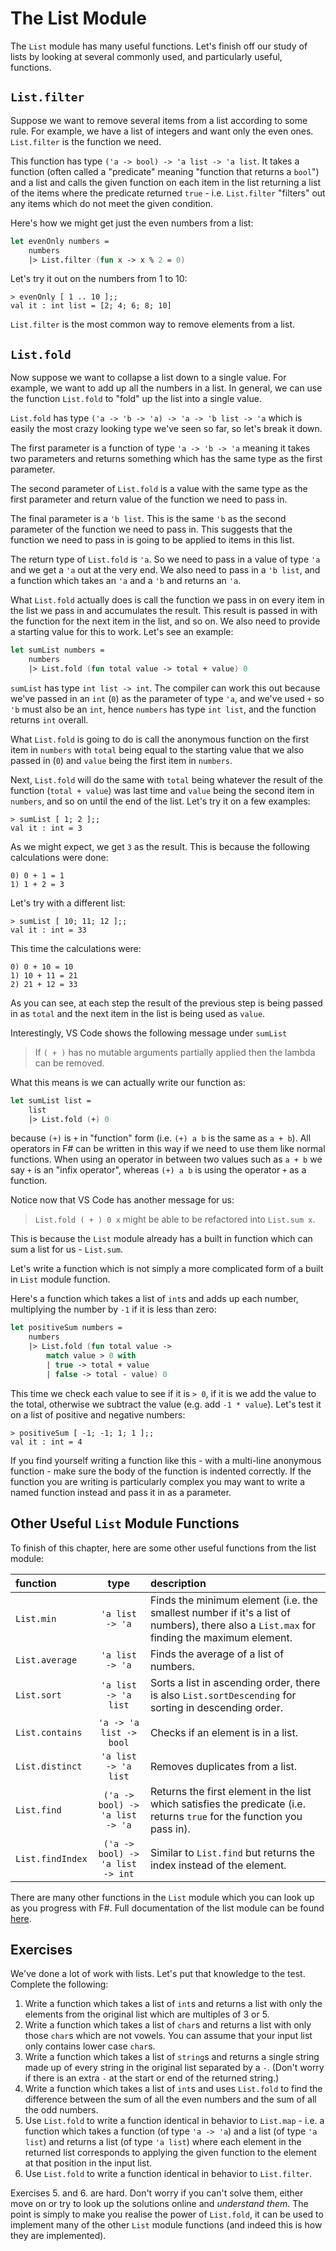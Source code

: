 # The List Module

The `List` module has many useful functions. Let's finish off our study of lists by looking at several commonly used, and particularly useful, functions.

## `List.filter`

Suppose we want to remove several items from a list according to some rule. For example, we have a list of integers and want only the even ones. `List.filter` is the function we need. 

This function has type `('a -> bool) -> 'a list -> 'a list`. It takes a function (often called a "predicate" meaning "function that returns a `bool`") and a list and calls the given function on each item in the list returning a list of the items where the predicate returned `true` - i.e. `List.filter` "filters" out any items which do not meet the given condition.

Here's how we might get just the even numbers from a list:

```fsharp
let evenOnly numbers =
    numbers
    |> List.filter (fun x -> x % 2 = 0)
```

Let's try it out on the numbers from 1 to 10:

``` {highlight: [2]}
> evenOnly [ 1 .. 10 ];;
val it : int list = [2; 4; 6; 8; 10]
```

`List.filter` is the most common way to remove elements from a list.

## `List.fold`

Now suppose we want to collapse a list down to a single value. For example, we want to add up all the numbers in a list. In general, we can use the function `List.fold` to "fold" up the list into a single value.

`List.fold` has type `('a -> 'b -> 'a) -> 'a -> 'b list -> 'a` which is easily the most crazy looking type we've seen so far, so let's break it down.

The first parameter is a function of type `'a -> 'b -> 'a` meaning it takes two parameters and returns something which has the same type as the first parameter.

The second parameter of `List.fold` is a value with the same type as the first parameter and return value of the function we need to pass in.

The final parameter is a `'b list`. This is the same `'b` as the second parameter of the function we need to pass in. This suggests that the function we need to pass in is going to be applied to items in this list.

The return type of `List.fold` is `'a`. So we need to pass in a value of type `'a` and we get a `'a` out at the very end. We also need to pass in a `'b list`, and a function which takes an `'a` and a `'b` and returns an `'a`.

What `List.fold` actually does is call the function we pass in on every item in the list we pass in and accumulates the result. This result is passed in with the function for the next item in the list, and so on. We also need to provide a starting value for this to work. Let's see an example:

```fsharp
let sumList numbers =
    numbers
    |> List.fold (fun total value -> total + value) 0
```

`sumList` has type `int list -> int`. The compiler can work this out because we've passed in an `int` (`0`) as the parameter of type `'a`, and we've used `+` so `'b` must also be an `int`, hence `numbers` has type `int list`, and the function returns `int` overall.

What `List.fold` is going to do is call the anonymous function on the first item in `numbers` with `total` being equal to the starting value that we also passed in (`0`) and `value` being the first item in `numbers`.

Next, `List.fold` will do the same with `total` being whatever the result of the function (`total + value`) was last time and `value` being the second item in `numbers`, and so on until the end of the list. Let's try it on a few examples:

``` {highlight: [2]}
> sumList [ 1; 2 ];;
val it : int = 3
```

As we might expect, we get `3` as the result. This is because the following calculations were done:

```
0) 0 + 1 = 1
1) 1 + 2 = 3
```

Let's try with a different list:

``` {highlight: [2]}
> sumList [ 10; 11; 12 ];;
val it : int = 33
```

This time the calculations were:

```
0) 0 + 10 = 10
1) 10 + 11 = 21
2) 21 + 12 = 33
```

As you can see, at each step the result of the previous step is being passed in as `total` and the next item in the list is being used as `value`.

Interestingly, VS Code shows the following message under `sumList`

> If `( + )` has no mutable arguments partially applied then the lambda can be removed.

What this means is we can actually write our function as:

```fsharp
let sumList list =
    list
    |> List.fold (+) 0
```

because `(+)` is `+` in "function" form (i.e. `(+) a b` is the same as `a + b`). All operators in F# can be written in this way if we need to use them like normal functions. When using an operator in between two values such as `a + b` we say `+` is an "infix operator", whereas `(+) a b` is using the operator `+` as a function.

Notice now that VS Code has another message for us:

> `List.fold ( + ) 0 x` might be able to be refactored into `List.sum x`.

This is because the `List` module already has a built in function which can sum a list for us - `List.sum`.

Let's write a function which is not simply a more complicated form of a built in `List` module function.

Here's a function which takes a list of `int`s and adds up each number, multiplying the number by `-1` if it is less than zero:

```fsharp
let positiveSum numbers =
    numbers
    |> List.fold (fun total value ->
        match value > 0 with
        | true -> total + value
        | false -> total - value) 0
```

This time we check each value to see if it is `> 0`, if it is we add the value to the total, otherwise we subtract the value (e.g. add `-1 * value`). Let's test it on a list of positive and negative numbers:

``` {highlight: [2]}
> positiveSum [ -1; -1; 1; 1 ];;
val it : int = 4
```

If you find yourself writing a function like this - with a multi-line anonymous function - make sure the body of the function is indented correctly. If the function you are writing is particularly complex you may want to write a named function instead and pass it in as a parameter.

## Other Useful `List` Module Functions

To finish of this chapter, here are some other useful functions from the list module:

| function         |               type               | description                                                                                                                              |
| :--------------- | :------------------------------: | :--------------------------------------------------------------------------------------------------------------------------------------- |
| `List.min`       |         `'a list -> 'a`          | Finds the minimum element (i.e. the smallest number if it's a list of numbers), there also a `List.max` for finding the maximum element. |
| `List.average`   |         `'a list -> 'a`          | Finds the average of a list of numbers.                                                                                                  |
| `List.sort`      |       `'a list -> 'a list`       | Sorts a list in ascending order, there is also `List.sortDescending` for sorting in descending order.                                    |
| `List.contains`  |     `'a -> 'a list -> bool`      | Checks if an element is in a list.                                                                                                       |
| `List.distinct`  |       `'a list -> 'a list`       | Removes duplicates from a list.                                                                                                          |
| `List.find`      | `('a -> bool) -> 'a list -> 'a`  | Returns the first element in the list which satisfies the predicate (i.e. returns `true` for the function you pass in).                  |
| `List.findIndex` | `('a -> bool) -> 'a list -> int` | Similar to `List.find` but returns the index instead of the element.                                                                     |

There are many other functions in the `List` module which you can look up as you progress with F#. Full documentation of the list module can be found [here](https://msdn.microsoft.com/en-gb/visualfsharpdocs/conceptual/collections.list-module-%5bfsharp%5d).

## Exercises

We've done a lot of work with lists. Let's put that knowledge to the test. Complete the following:

1. Write a function which takes a list of `int`s and returns a list with only the elements from the original list which are multiples of 3 or 5.
2. Write a function which takes a list of `char`s and returns a list with only those `char`s which are not vowels. You can assume that your input list only contains lower case `char`s.
3. Write a function which takes a list of `string`s and returns a single string made up of every string in the original list separated by a ` - `. (Don't worry if there is an extra `-` at the start or end of the returned string.)
4. Write a function which takes a list of `int`s and uses `List.fold` to find the difference between the sum of all the even numbers and the sum of all the odd numbers.
5. Use `List.fold` to write a function identical in behavior to `List.map` - i.e. a function which takes a function (of type `'a -> 'a`) and a list (of type `'a list`) and returns a list (of type `'a list`) where each element in the returned list corresponds to applying the given function to the element at that position in the input list.
6. Use `List.fold` to write a function identical in behavior to `List.filter`.

<note>

Exercises 5. and 6. are hard. Don't worry if you can't solve them, either move on or try to look up the solutions online and *understand them*. The point is simply to make you realise the power of `List.fold`, it can be used to implement many of the other `List` module functions (and indeed this is how they are implemented).
 
</note>
